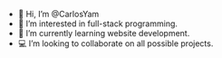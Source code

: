 - 👋 Hi, I’m @CarlosYam
- 👀 I’m interested in full-stack programming.
- 🌱 I’m currently learning website development.
- 💻 I’m looking to collaborate on all possible projects.

<!---
CarlosYam/CarlosYam is a ✨ special ✨ repository because its `README.md` (this file) appears on your GitHub profile.
You can click the Preview link to take a look at your changes.
--->
